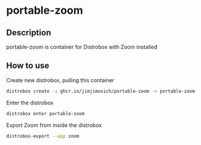 # portable-zoom

## Description

portable-zoom is container for Distrobox with Zoom installed

## How to use
Create new distrobox, pulling this container
```bash
distrobox create -i ghcr.io/jimjimovich/portable-zoom -n portable-zoom --pull
```

Enter the distrobox
```bash
distrobox enter portable-zoom
```

Export Zoom from inside the distrobox
```bash
distrobox-export --app zoom
```
